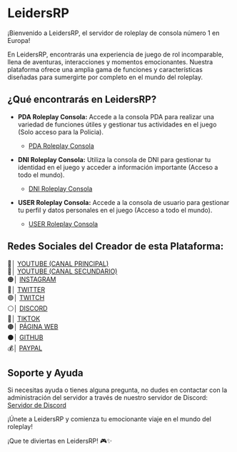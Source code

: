 # LeidersRP

¡Bienvenido a LeidersRP, el servidor de roleplay de consola número 1 en Europa!

En LeidersRP, encontrarás una experiencia de juego de rol incomparable, llena de aventuras, interacciones y momentos emocionantes. Nuestra plataforma ofrece una amplia gama de funciones y características diseñadas para sumergirte por completo en el mundo del roleplay.

## ¿Qué encontrarás en LeidersRP?

- **PDA Roleplay Consola:** Accede a la consola PDA para realizar una variedad de funciones útiles y gestionar tus actividades en el juego (Solo acceso para la Policia).
  - [PDA Roleplay Consola](https://byruby12.github.io/LeidersRP/PDA-LeidersRP/)

- **DNI Roleplay Consola:** Utiliza la consola de DNI para gestionar tu identidad en el juego y acceder a información importante (Acceso a todo el mundo).
  - [DNI Roleplay Consola](https://byruby12.github.io/LeidersRP/DNI-LeidersRP/)

- **USER Roleplay Consola:** Accede a la consola de usuario para gestionar tu perfil y datos personales en el juego (Acceso a todo el mundo).
  - [USER Roleplay Consola](https://byruby12.github.io/LeidersRP/USER-LeidersRP/)

## Redes Sociales del Creador de esta Plataforma:

🔴│ [YOUTUBE (CANAL PRINCIPAL)](https://www.youtube.com/@ByRuby12)  
🔴│ [YOUTUBE (CANAL SECUNDARIO)](https://youtube.com/@ByRuby12EXTRA)  
🟠│ [INSTAGRAM](https://instagram.com/ByRuby12)  
🔵│ [TWITTER](https://twitter.com/byruby12)  
🟣│ [TWITCH](https://twitch.com/byruby12_official)  
⚪│ [DISCORD](https://discord.gg/9EYPZFbumE)  
🔴│ [TIKTOK](http://vm.tiktok.com/byruby12)  
🟤│ [PÁGINA WEB](https://comunidad-byruby12.jimdosite.com)  
⚫│ [GITHUB](https://github.com/ByRuby12)  
💰│ [PAYPAL](https://www.paypal.me/Byruby12)  

## Soporte y Ayuda

Si necesitas ayuda o tienes alguna pregunta, no dudes en contactar con la administración del servidor a través de nuestro servidor de Discord:
[Servidor de Discord](https://discord.gg/pQsV3UsHEx)

¡Únete a LeidersRP y comienza tu emocionante viaje en el mundo del roleplay!

¡Que te diviertas en LeidersRP! 🎮✨
